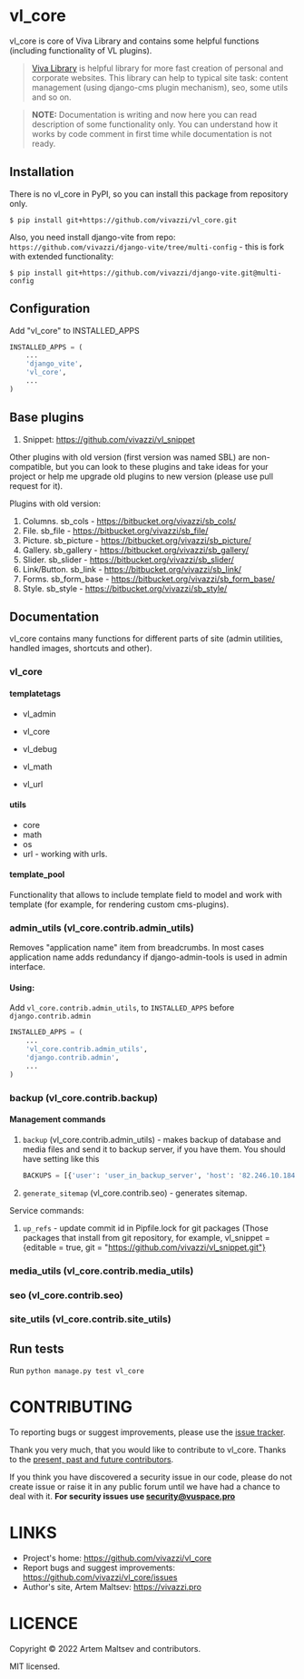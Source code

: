 # vl_core

vl_core is core of Viva Library and contains some helpful functions (including functionality of VL plugins).

> [Viva Library](https://vits.pro/dev/) is helpful library for more fast creation of personal and corporate websites. This library
> can help to typical site task: content management (using django-cms plugin mechanism), seo, some utils and so on.

> **NOTE:** Documentation is writing and now here you can read description of some functionality only. 
> You can understand how it works by code comment in first time while documentation is not ready.


## Installation

There is no vl_core in PyPI, so you can install this package from repository only.

```shell
$ pip install git+https://github.com/vivazzi/vl_core.git
```

Also, you need install django-vite from repo: `https://github.com/vivazzi/django-vite/tree/multi-config` - this is fork
with extended functionality:

```shell
$ pip install git+https://github.com/vivazzi/django-vite.git@multi-config
```

## Configuration

Add "vl_core" to INSTALLED_APPS

```python
INSTALLED_APPS = (
    ...
    'django_vite',
    'vl_core',
    ...
)
```


## Base plugins

1. Snippet: https://github.com/vivazzi/vl_snippet

Other plugins with old version (first version was named SBL) are non-compatible, but you can look to these plugins
and take ideas for your project or help me upgrade old plugins to new version (please use pull request for it).

Plugins with old version:

1. Columns. sb_cols - https://bitbucket.org/vivazzi/sb_cols/
2. File. sb_file - https://bitbucket.org/vivazzi/sb_file/
3. Picture. sb_picture - https://bitbucket.org/vivazzi/sb_picture/
4. Gallery. sb_gallery - https://bitbucket.org/vivazzi/sb_gallery/
5. Slider. sb_slider - https://bitbucket.org/vivazzi/sb_slider/
6. Link/Button. sb_link - https://bitbucket.org/vivazzi/sb_link/
7. Forms. sb_form_base - https://bitbucket.org/vivazzi/sb_form_base/
8. Style. sb_style - https://bitbucket.org/vivazzi/sb_style/

## Documentation

vl_core contains many functions for different parts of site (admin utilities, handled images, shortcuts and other).

### vl_core

#### templatetags

- vl_admin

- vl_core

- vl_debug

- vl_math

- vl_url


#### utils

- core
- math
- os
- url - working with urls.


#### template_pool

Functionality that allows to include template field to model and work with template (for example, for rendering custom cms-plugins).


### admin_utils (vl_core.contrib.admin_utils)
Removes "application name" item from breadcrumbs. In most cases application name adds redundancy if django-admin-tools is used in admin interface.

#### Using:

Add `vl_core.contrib.admin_utils`, to `INSTALLED_APPS` before `django.contrib.admin`

```python
INSTALLED_APPS = (
    ...
    'vl_core.contrib.admin_utils',
    'django.contrib.admin',
    ...
)
```


### backup (vl_core.contrib.backup)

#### Management commands

1. `backup` (vl_core.contrib.admin_utils) - makes backup of database and media files and send it to backup server, if you have them. 
You should have setting like this

   ```python
   BACKUPS = [{'user': 'user_in_backup_server', 'host': '82.246.10.184'}, ...]
   ```

2. `generate_sitemap` (vl_core.contrib.seo) - generates sitemap.

Service commands:

1. `up_refs` - update commit id in Pipfile.lock for git packages (Those packages that install from git repository,
   for example, vl_snippet = {editable = true, git = "https://github.com/vivazzi/vl_snippet.git"}



### media_utils (vl_core.contrib.media_utils)

### seo (vl_core.contrib.seo)

### site_utils (vl_core.contrib.site_utils)


## Run tests

Run `python manage.py test vl_core`


# CONTRIBUTING

To reporting bugs or suggest improvements, please use the [issue tracker](https://github.com/vivazzi/vl_core/issues).

Thank you very much, that you would like to contribute to vl_core. Thanks to the [present, past and future contributors](https://github.com/vivazzi/vl_core/contributors).

If you think you have discovered a security issue in our code, please do not create issue or raise it in any public forum until we have had a chance to deal with it.
**For security issues use security@vuspace.pro**


# LINKS

- Project's home: https://github.com/vivazzi/vl_core
- Report bugs and suggest improvements: https://github.com/vivazzi/vl_core/issues
- Author's site, Artem Maltsev: https://vivazzi.pro

# LICENCE

Copyright © 2022 Artem Maltsev and contributors.

MIT licensed.
